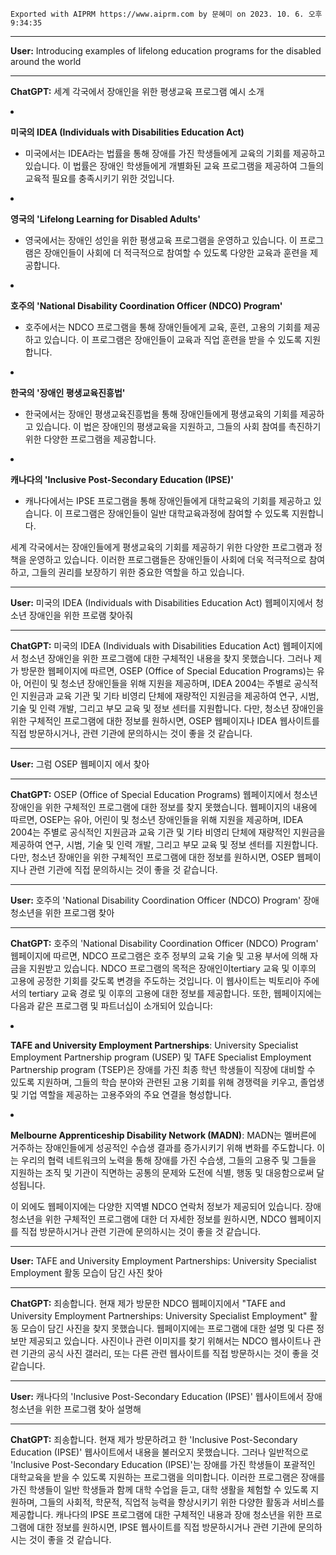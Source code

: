 
```
Exported with AIPRM https://www.aiprm.com by 문혜미 on 2023. 10. 6. 오후 9:34:35
```

---


**User:**
Introducing examples of lifelong education programs for the disabled around the world


---

**ChatGPT:**
세계 각국에서 장애인을 위한 평생교육 프로그램 예시 소개
<li><p><strong>미국의 IDEA (Individuals with Disabilities Education Act)</strong></p><ul><li>미국에서는 IDEA라는 법률을 통해 장애를 가진 학생들에게 교육의 기회를 제공하고 있습니다. 이 법률은 장애인 학생들에게 개별화된 교육 프로그램을 제공하여 그들의 교육적 필요를 충족시키기 위한 것입니다.</li></ul></li><li><p><strong>영국의 'Lifelong Learning for Disabled Adults'</strong></p><ul><li>영국에서는 장애인 성인을 위한 평생교육 프로그램을 운영하고 있습니다. 이 프로그램은 장애인들이 사회에 더 적극적으로 참여할 수 있도록 다양한 교육과 훈련을 제공합니다.</li></ul></li><li><p><strong>호주의 'National Disability Coordination Officer (NDCO) Program'</strong></p><ul><li>호주에서는 NDCO 프로그램을 통해 장애인들에게 교육, 훈련, 고용의 기회를 제공하고 있습니다. 이 프로그램은 장애인들이 교육과 직업 훈련을 받을 수 있도록 지원합니다.</li></ul></li><li><p><strong>한국의 '장애인 평생교육진흥법'</strong></p><ul><li>한국에서는 장애인 평생교육진흥법을 통해 장애인들에게 평생교육의 기회를 제공하고 있습니다. 이 법은 장애인의 평생교육을 지원하고, 그들의 사회 참여를 촉진하기 위한 다양한 프로그램을 제공합니다.</li></ul></li><li><p><strong>캐나다의 'Inclusive Post-Secondary Education (IPSE)'</strong></p><ul><li>캐나다에서는 IPSE 프로그램을 통해 장애인들에게 대학교육의 기회를 제공하고 있습니다. 이 프로그램은 장애인들이 일반 대학교육과정에 참여할 수 있도록 지원합니다.</li></ul></li>
세계 각국에서는 장애인들에게 평생교육의 기회를 제공하기 위한 다양한 프로그램과 정책을 운영하고 있습니다. 이러한 프로그램들은 장애인들이 사회에 더욱 적극적으로 참여하고, 그들의 권리를 보장하기 위한 중요한 역할을 하고 있습니다.

---

**User:**
미국의 IDEA (Individuals with Disabilities Education Act) 웹페이지에서 청소년 장애인을 위한 프로램 찾아줘

---

**ChatGPT:**
미국의 IDEA (Individuals with Disabilities Education Act) 웹페이지에서 청소년 장애인을 위한 프로그램에 대한 구체적인 내용을 찾지 못했습니다. 그러나 제가 방문한 웹페이지에 따르면, OSEP (Office of Special Education Programs)는 유아, 어린이 및 청소년 장애인들을 위해 지원을 제공하며, IDEA 2004는 주별로 공식적인 지원금과 교육 기관 및 기타 비영리 단체에 재량적인 지원금을 제공하여 연구, 시범, 기술 및 인력 개발, 그리고 부모 교육 및 정보 센터를 지원합니다.
다만, 청소년 장애인을 위한 구체적인 프로그램에 대한 정보를 원하시면, OSEP 웹페이지나 IDEA 웹사이트를 직접 방문하시거나, 관련 기관에 문의하시는 것이 좋을 것 같습니다.

---

**User:**
그럼 OSEP 웹페이지 에서 찾아

---

**ChatGPT:**
OSEP (Office of Special Education Programs) 웹페이지에서 청소년 장애인을 위한 구체적인 프로그램에 대한 정보를 찾지 못했습니다. 웹페이지의 내용에 따르면, OSEP는 유아, 어린이 및 청소년 장애인들을 위해 지원을 제공하며, IDEA 2004는 주별로 공식적인 지원금과 교육 기관 및 기타 비영리 단체에 재량적인 지원금을 제공하여 연구, 시범, 기술 및 인력 개발, 그리고 부모 교육 및 정보 센터를 지원합니다.
다만, 청소년 장애인을 위한 구체적인 프로그램에 대한 정보를 원하시면, OSEP 웹페이지나 관련 기관에 직접 문의하시는 것이 좋을 것 같습니다.

---

**User:**
호주의 'National Disability Coordination Officer (NDCO) Program'  장애 청소년을 위한 프로그램 찾아

---

**ChatGPT:**
호주의 'National Disability Coordination Officer (NDCO) Program' 웹페이지에 따르면, NDCO 프로그램은 호주 정부의 교육 기술 및 고용 부서에 의해 자금을 지원받고 있습니다. NDCO 프로그램의 목적은 장애인이tertiary 교육 및 이후의 고용에 공정한 기회를 갖도록 변경을 주도하는 것입니다. 이 웹사이트는 빅토리아 주에서의 tertiary 교육 경로 및 이후의 고용에 대한 정보를 제공합니다.
또한, 웹페이지에는 다음과 같은 프로그램 및 파트너십이 소개되어 있습니다:
<li><p><strong>TAFE and University Employment Partnerships</strong>: University Specialist Employment Partnership program (USEP) 및 TAFE Specialist Employment Partnership program (TSEP)은 장애를 가진 최종 학년 학생들이 직장에 대비할 수 있도록 지원하며, 그들의 학습 분야와 관련된 고용 기회를 위해 경쟁력을 키우고, 졸업생 및 기업 역할을 제공하는 고용주와의 주요 연결을 형성합니다.</p></li><li><p><strong>Melbourne Apprenticeship Disability Network (MADN)</strong>: MADN는 멜버른에 거주하는 장애인들에게 성공적인 수습생 결과를 증가시키기 위해 변화를 주도합니다. 이는 우리의 협력 네트워크의 노력을 통해 장애를 가진 수습생, 그들의 고용주 및 그들을 지원하는 조직 및 기관이 직면하는 공통의 문제와 도전에 식별, 행동 및 대응함으로써 달성됩니다.</p></li>
이 외에도 웹페이지에는 다양한 지역별 NDCO 연락처 정보가 제공되어 있습니다.
장애 청소년을 위한 구체적인 프로그램에 대한 더 자세한 정보를 원하시면, NDCO 웹페이지를 직접 방문하시거나 관련 기관에 문의하시는 것이 좋을 것 같습니다.

---

**User:**
TAFE and University Employment Partnerships: University Specialist Employment  활동 모습이 담긴 사진 찾아

---

**ChatGPT:**
죄송합니다. 현재 제가 방문한 NDCO 웹페이지에서 "TAFE and University Employment Partnerships: University Specialist Employment" 활동 모습이 담긴 사진을 찾지 못했습니다. 웹페이지에는 프로그램에 대한 설명 및 다른 정보만 제공되고 있습니다.
사진이나 관련 이미지를 찾기 위해서는 NDCO 웹사이트나 관련 기관의 공식 사진 갤러리, 또는 다른 관련 웹사이트를 직접 방문하시는 것이 좋을 것 같습니다.

---

**User:**
캐나다의 'Inclusive Post-Secondary Education (IPSE)' 웹사이트에서 장애 청소년을 위한 프로그램 찾아 설명해

---

**ChatGPT:**
죄송합니다. 현재 제가 방문하려고 한 'Inclusive Post-Secondary Education (IPSE)' 웹사이트에서 내용을 불러오지 못했습니다.
그러나 일반적으로 'Inclusive Post-Secondary Education (IPSE)'는 장애를 가진 학생들이 포괄적인 대학교육을 받을 수 있도록 지원하는 프로그램을 의미합니다. 이러한 프로그램은 장애를 가진 학생들이 일반 학생들과 함께 대학 수업을 듣고, 대학 생활을 체험할 수 있도록 지원하며, 그들의 사회적, 학문적, 직업적 능력을 향상시키기 위한 다양한 활동과 서비스를 제공합니다.
캐나다의 IPSE 프로그램에 대한 구체적인 내용과 장애 청소년을 위한 프로그램에 대한 정보를 원하시면, IPSE 웹사이트를 직접 방문하시거나 관련 기관에 문의하시는 것이 좋을 것 같습니다.